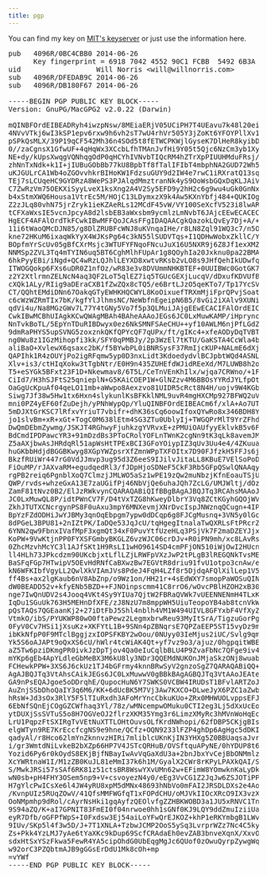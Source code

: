 ```yaml
---
title: pgp
---
```

You can find my key on [MIT's keyserver][] or just use the information here.

[MIT's keyserver]: https://pgp.mit.edu/pks/lookup?op=vindex&search=0x6B3A242D0BC4CBB0

<pre>
pub   4096R/0BC4CBB0 2014-06-26
      Key fingerprint = 6918 7042 4552 90C1 FCBB  5492 6B3A 242D 0BC4 CBB0
uid                  Will Norris &lt;will@willnorris.com&gt;
sub   4096R/DFEDAB9C 2014-06-26
sub   4096R/DB180F67 2014-06-26

-----BEGIN PGP PUBLIC KEY BLOCK-----
Version: GnuPG/MacGPG2 v2.0.22 (Darwin)

mQINBFOrdEIBEADRyh4iwzpNsw/8MEiaERjV05UCiPH7T4UEavu7k48l20eigrT/
4NVvVTkj6wI3kSP1epv6rxw9h6vh2sT7wU4rhVr505Y3jZoKt6YFOYPllXv1OwPt
pSPkQsMLX/39P19qCF542Mh36n4SOd5t8fETWCPKWjlGyseK7DlHeR8kyibDaAdD
0//zaCgnsX1GfwUF+4qHqWx3XCcbLfhTMAnJvfHi9Y05t5Qjc6NzCm3yb1XyQGup
NE+dy/kUpsXwqgVQNhqgOdP0qHCYhIVNvbTIQcRM4hZTrXpPIUUHMduFRsj/R5Hg
zhNnTxNdk+k1I+jIUBuGObBb77kU8BpbTf8fTalIFIbT4mbphNA2GUD72Wh5Qxz3
uKJGULrCA1Wb4oZGOvvhkrBIHoKW1FdzsuGUY9d2IW4e7rwC1iRXratQ13sqZKsK
TEj7sLCUqeHC9GYDRzA8WePS3PJAlqdMmztranNk4yS9OoWsbGQxDqKLJAiVlKW7
C7ZwRzVm75OEKXiSyyLveX1ksXng2A4V2Sy5EFD9y2hH2c6g9wu4uGk0GnNxdnPU
b4xStmXWQ6Housa1VtrEc5M/HOjC13LDymxzX9k4Aw5KXnYbfj484+QUKIOgRZBv
Z2zJLq80vhN75jrZryk1ieKZAeRLs12MCdF45vW/VY100SeXcfV523i8lwARAQAB
tCFXaWxsIE5vcnJpcyA8d2lsbEB3aWxsbm9ycmlzLmNvbT6JAjcEEwECACECGwMC
HgECF4AFAlOrdTkFCwkIBwMFFQoJCAsFFgIDAQAACgkQazokLQvEy7Dj+A/+Ndpv
11i6tWaoQMcDJN85/g8DlZRUBFcWNJ8uKVnqaIHe/r8LN8Zql91WQ3c7/n5OWnaw
kne72HKuM6ixaqWkYyX4WJKsPg64c3kN55lSUDVTqs+I1QDHwWobxZkllC/YtJiH
BOpfmYrScUv05gBfCXrMsjc3WTUFYFNqoFNcuJuX16U5NXR9j6Z8Jf1exXMZ9/b5
NNMSp2ZVL3Tq4mTYIN6uq5BT6CghMlhFUpAr1g8QOyhIa20Jxknu0pa22BMAxHfm
6hkPyyEBi/iNgd+QC4wRzLQJhlLEYXD8xwtvRKsb2vLO8s9JHfQehIkUDwfqTetB
ITWOGQokp6FXs6uDR0Z1nfOz/wR83e3v8DVUmmNHKBTEF+0UUIBWc0GotGK7hZkF
z2Y2XtlrmnZELNcN4aq3QF2LoT5qlEZ7iq5TGUcGEXjLucqV/dDxufKDVUfBziA5
cXQk1ALy/RIig9aDEraCXB1fZwZQx8cTQ5/e6BrtLJzO5qeKTo7/Tp17YcSV2QPr
CT/QQhtEMdiDNn67OakqGTyEWHKHQCWYL8KoOixuefTRXmMjiFprQPvjSoat4BPy
c6cWzWZRmTIx7bK/kgfYlJlhmsNC/NeWbfnEgeipN6B5/8vGi2iXAlv9XUNi0zQL
qdVi4u/Na8MGzGWv7L77Y4tGNy5Vo7f5p3QLMuiJAjgEEwECACIFAlOrdEICGwMG
CwkIBwMCBhUIAgkKCwQWAgMBAh4BAheAAAoJEGs6JC0LxMuwKAMP/iHpryncHVvb
NnTvkBoTL/5EpYnTDuRIBDwyx0ez6NkSMNFSAeCHU++yf10AWLM6njPfLGdZiG/C
9dmRaPHYS5upSVNG5zoxznkQKfQPYcQF7qUPx/ft/gIKc4+xfeAODyDqTVBTwpiM
ng0Wu8z1IGzMihopfi3kk/SFY0qPMBJy/2p3WzEl7tKTU/GaKSTA4CcWla4baT4N
aliBaO+XvlewX6qsaxc2bK/f5BYwbPL0iBNRSysF37RmIjcKUP+NALmE6dXjV1EV
QAPIhk1R4zOUYjPo2igRFqmw5yp0D3nxLidt3KdoedydvlBCJpbtWQd4ASNL8H8Q
Xlv+is3/ctHIqXokw3tTgbNtr/E0H9n435ZUHEfdWJidREeXd/M7LUWB8h2osPos
T5+eSYGk5BFxt23F1D+Nkewmav8/6T5L/CeTnVEnKhIlx/wjqa7CRWno/+1F6URl
CiId7/H3hSJFtS25qnieplN+G5KAiCOEP1W+GlNZzv4M6BBOsYYRdJYLfpOtea4x
OaGgUcKpuAf04qeLO11mb+aWwpo8Aexzvo81UIDR5cRct8N4H/uojv9W4KGbO5B/
Siwg7Jf38w5Hw1tx6Hxn4slykunlKsBFKklNML9uvR4mgHXCMp927BFWQ2uV5jo9
mni0PZ4yEF60fZuDejh/yPNhWypQp/YluQINBFOrdEIBEACm6f/xlA+Ao7UT+yb7
5mDJXtGrKSC7lRfxvYriuT7vbifr+dhK36sCq6oowIfoxQYwRo8x346BDH8YGHaM
jo1slvBm+xR+xGt+TogC0M638lEtm4SG3ZTu0UblyIj+TWGQPrMlT9YrZFhdSOLH
DwQmDEbmZywmg/JSKJT4RGhwyFjuhkzgYVRvxE+zPMUiOAUfyyEklvkB5v6FL6fP
BdCmdIPDPawcYR3+91mDzdBs3PToCRolYOFLnTWnK2cgNn9tK3qLk8avemJMRUC4
Z5aAXjbwAsJHRdqRl51apWsHtTPExBCI3GFoYOiypIZ3qUv3Uu4e4/4ZKuuafzDU
huGKbbHdjdBGGBKwyg8XGpYWZpsrXfZmnWPpTXFOItx7D90FJfzkH5FFJs6ju9JK
BkzfRUiWr447rG0VdJJmvp3ug95d3Z6eeS9IJilvJitaLL8KBuE7VElSoPoDsAIH
FiOuMP/rJAXvaRM+egudqedRl3/fJDpHjoSDNeF5CkF3Rb5GFpQSwlQNAAqyKwGh
rgPB2reiq6PgnblXoQ7ClmzjJMLWO5aSz1wPE19zQw2muNbzjKfnEoauTSjUSEIi
QWP/rvds+whzeGxA13E7zaUGifPj46NbVjQe6uhaJQh7ZcLG/UMJWltj/dOzhCEt
ZamF81tNvz0B2/ElJzRWkvynCQARAQABiQIfBBgBAgAJBQJTq3RCAhsMAAoJEGs6
JC0LxMuwQL8P/idtPWnCV7F/D4tVxTZG8hKweyDlbrY3Vq8ZCtKGyhGQOjWVh5uB
ZkhJTUTXCNcrgynPS8F0uAxu3mpY6MNXevmjXNrDvcIspJNWznqQCugn+4IPiLW6
BpYzFZdODHiJwYJBMy3qnOqEbpgm7ypw0dDCqp6g8FJCgMusnq+3VN5y0lGcKWU2
8dPGeL3BPU81+2nIZtPK/IaDQe53JqJcU/tqHgegItnalaTwQXRLsFtPRcrZhAqU
6YNN2qw9FbnxIVafMpF3xgmQt34xF0PuvYtfUzeHLq3PSjVk7F2maDZEYJjx1AgG
KoPW+9VwKtjnPP0FYXSFGmbyBKGLZ6vzWJC06crDJv+R0iPN9mh/xc8LAvRs7fTR
0ZhcMzvhMcYC3l1AJfSKt1H9RsLI1wHO9614SD4cmPFjON510iWjOwI2HUcnYV1g
ll4HLh73JPkcdzm90UKcbjxtLflLZjLRWFpVXzJwP2tPLgB3lREGQNkTvsME9nz9
BaSFqFGp7HTwipV5OEvHdRNfCaBXwzBw7EGVtR8driu91fvU1otpo3cnAw/eQBKP
kN6WFKIbfVgyLL2QwlXkVIAmJVs8PdeJ4FqH4LZf8r5DjdqAFQlXilLep1V5vdER
ff4Bs+ax2lgKaub6nV8AbZnp/o9Wz1on/HH21r+4sEdWXY7smopPaWOSuQINBFOr
dW0BEADD52v+kfyENb5BZD++FJNOinpscmm41C8rrO6/wOvcPBlHZOH2xB30qVN+
nge7IwQnUDV2s4Jooq4VKt4Sy9YIUa7QjtW2FBRaQVWk7vUEENNENmH4TLxKiKo9
IqDu1SGuUk763H5MEHnDfXFE/zJ8NzU7m8mppWH5UiuTeopoYB4ab8tcnVkW6Ufg
pQsTAQs7QGEaanKj2+27iDtFbJ5Shl4nblh4VM1W494UIVL8GFYxbF4VfXyZjisn
VtmkO/ibS/PYUKWP80wO0ftaPewz2LegmxbrwReu93MyItSrA/TigzuGorPgWDK+
0FyV0Cv7HSi1jXsuKz+XKFYtL1B+9SNn4pZBNqrsE7QPZaEEP5ST15vyDz9m+oOs
ibKkNfpP0F9MTclBggjzxIOPSFKBY2wOou/0NUyy03IeMjus2iUC/Svlg9qmFYcb
Yk5S6oAJAPt9oQxXS6cU/hWlr4tcWiAK4Qt+yf7vz9o3/ajuz/0hgpqitWBEugxX
aZ5Tw6pziDKmgPR0ivkJzDpTjov4Qa0eIuCqlbBLU4P9ZvaFbNc7QFge9iv4TxQK
mYKp6gEb4ApYLdleGbMeBX3M6kU8ly3NDr3QQEMdNUKOnJMjaSkzONj8wuabrzb/
FCHewkPPW+3XS6J6ckUz1TJ4bGFrmy4knnBRwSyV2gnzoSgZ7QARAQABiQQ+BBgB
AgAJBQJTq3VtAhsCAikJEGs6JC0LxMuwwV0gBBkBAgAGBQJTq3VtAAoJEAtewczb
GA9nPsEQAJgoe5oDDrqhE/QupocHuN6Y7SWKS0VCBW4IRUDsT1BFvlARTZoJPLbc
AuZnjSSbDhoQaIY3q6M6/KK+6dUcBK5M7Vj3Aw7KXCO+DLweJyX6PZC1aZwbifT6
hRsW+Jd3sOx3RlY5F5lTIuRxdh3AFoMrYncCbkuKUo+ZRx0MHWUOLvppsEFJ8KTW
6EbNfSQnEjCOgGZCWfhaq3Yl/78z/wMNcempwOMuku0CTI2eg3Lj5dXxUcEo0G+X
ytDUXjSsSVTuS5o8H7OGVeOJ2flrzXKM35Ymg3r6LimzXMyRc3hMVnWoHqEcq9zY
LrU1PqpzFtSXIRgTvVEtNuXTTLOHtOuvsOLfKrdNWhopi/62fDBP5CKjgBIsJJ+F
elgWTyn9RE7KrEccfcgNS9e9hne/QCfz+OQN9233lFZP4ghDp6AgHgc5dDKIkuyX
qadyAl/r8Hco62lmYnZknnvzHIRi7mliblcUKnKjIN3YHXg5Z0BBUaqsaJvr6X9T
i/gr3WmtdNiLvkeB2bXZp66HP7V4JSTcQRHuB/OVSftquAPyNE/0hYDUP8t61o0J
Yozid6Py6r0kOydS8EKjBjfNBayIwAvVqGaXdU3a+2bnJbxYvCejBbONMmlz0z/M
XcYWRtnaW1I/M1zZB0KuJL81eMmI37k6h1M/GyalX2CWr8rKPyLPAXkQAI/ShF3m
S/MwkJRSi57sSAf6RK81z51ctsBR8WswYXvUMn62w+EFimW8YOmwknKaLyDknrT9
wN0sb+pH4FHY3OSem5np9+V+csvoyezN4y0/eEg3VvCG1Z2JqJw6ZSJOTiPPNMLz
H7gYlcPwICsXe6l4JW4yRU8xpM5dMNx48693hNbVo0mFAI2JRSDLDXs2e4AovWK8
/KvnpUIz5RUqZOwV/41QfsMMFWGfqT1xFOPdCHU/oMJVkIIOcXRcO9IX3vzXlGLu
OoNMpmhp9dRol/cAyrNsHki1gqAyfzQEOlvfgZZHBKWOBD3a1JU5xRNVC1Tn9PjE
9S94aZQ/K+aI7GPNIT83FmEI0f04nrwoe0hh1sGNf0KJ9LQY9ddZmuIziiUaMqHn
eyR7Dfb/oGFPfWpS+I0Fxdsw3Ej54aiLoYFwQrEJKOZ+khP1eRKYmbgB1LWvgIFT
9IUv/SKp5l4f3w5D/J+7T1XNLA+TzbwJCMP2OoS5ySq3LvrprWZz7Nc4C5kyL5az
Zs+Pkk4YzLMJ7yAe6tYaXKc9kDup69ScfCRAdaEh0evZAB3bnveXqnX/XxvO8dp+
sdxHtSxYSzFkwa5FewR4YA5cipOhdG0UbEqgMgJc6QUof0zOwuQyrpZywgWqo2un
w92orC3PZQbtmAJB9gGGsErDdU1Mk8cOh+mp
=vYWf
-----END PGP PUBLIC KEY BLOCK-----
</pre>
